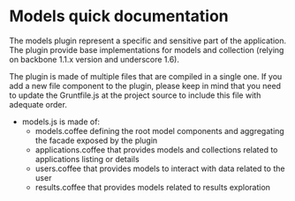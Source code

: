 # Models quick documentation

The models plugin represent a specific and sensitive part of the application. The plugin provide base implementations 
for models and collection (relying on backbone 1.1.x version and underscore 1.6). 

The plugin is made of multiple files that are compiled in a single one. If you add a new file component to the plugin,
please keep in mind that you need to update the Gruntfile.js at the project source to include this file with adequate 
order.

* models.js is made of:
    * models.coffee defining the root model components and aggregating the facade exposed by the plugin
    * applications.coffee that provides models and collections related to applications listing or details
    * users.coffee that provides models to interact with data related to the user
    * results.coffee that provides models related to results exploration
    
